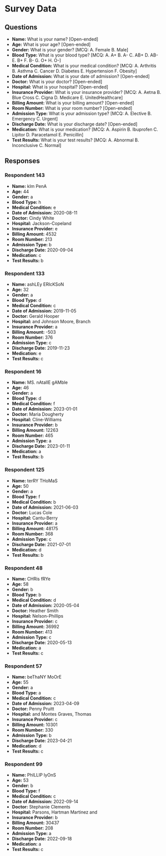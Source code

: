 # Survey Data

## Questions

- **Name:** What is your name? [Open-ended]
- **Age:** What is your age? [Open-ended]
- **Gender:** What is your gender? [MCQ: A. Female B. Male]
- **Blood Type:** What is your blood type? [MCQ: A. A+ B. A- C. AB+ D. AB- E. B+ F. B- G. O+ H. O-]
- **Medical Condition:** What is your medical condition? [MCQ: A. Arthritis B. Asthma C. Cancer D. Diabetes E. Hypertension F. Obesity]
- **Date of Admission:** What is your date of admission? [Open-ended]
- **Doctor:** What is your doctor? [Open-ended]
- **Hospital:** What is your hospital? [Open-ended]
- **Insurance Provider:** What is your insurance provider? [MCQ: A. Aetna B. Blue Cross C. Cigna D. Medicare E. UnitedHealthcare]
- **Billing Amount:** What is your billing amount? [Open-ended]
- **Room Number:** What is your room number? [Open-ended]
- **Admission Type:** What is your admission type? [MCQ: A. Elective B. Emergency C. Urgent]
- **Discharge Date:** What is your discharge date? [Open-ended]
- **Medication:** What is your medication? [MCQ: A. Aspirin B. Ibuprofen C. Lipitor D. Paracetamol E. Penicillin]
- **Test Results:** What is your test results? [MCQ: A. Abnormal B. Inconclusive C. Normal]

## Responses

### Respondent 143

- **Name:** kIm PenA
- **Age:** 44
- **Gender:** a
- **Blood Type:** h
- **Medical Condition:** e
- **Date of Admission:** 2020-08-11
- **Doctor:** Cindy White
- **Hospital:** Jackson-Copeland
- **Insurance Provider:** e
- **Billing Amount:** 4532
- **Room Number:** 213
- **Admission Type:** b
- **Discharge Date:** 2020-09-04
- **Medication:** c
- **Test Results:** b

### Respondent 133

- **Name:** ashLEy ERIcKSoN
- **Age:** 32
- **Gender:** a
- **Blood Type:** d
- **Medical Condition:** c
- **Date of Admission:** 2019-11-05
- **Doctor:** Gerald Hooper
- **Hospital:** and Johnson Moore, Branch
- **Insurance Provider:** a
- **Billing Amount:** -503
- **Room Number:** 376
- **Admission Type:** c
- **Discharge Date:** 2019-11-23
- **Medication:** e
- **Test Results:** c

### Respondent 16

- **Name:** MS. nAtalIE gAMble
- **Age:** 46
- **Gender:** a
- **Blood Type:** d
- **Medical Condition:** f
- **Date of Admission:** 2023-01-01
- **Doctor:** Maria Dougherty
- **Hospital:** Cline-Williams
- **Insurance Provider:** b
- **Billing Amount:** 12263
- **Room Number:** 465
- **Admission Type:** a
- **Discharge Date:** 2023-01-11
- **Medication:** a
- **Test Results:** b

### Respondent 125

- **Name:** terRY THoMaS
- **Age:** 50
- **Gender:** a
- **Blood Type:** f
- **Medical Condition:** b
- **Date of Admission:** 2021-06-03
- **Doctor:** Lucas Cole
- **Hospital:** Cantu-Berry
- **Insurance Provider:** a
- **Billing Amount:** 48175
- **Room Number:** 368
- **Admission Type:** c
- **Discharge Date:** 2021-07-01
- **Medication:** d
- **Test Results:** b

### Respondent 48

- **Name:** CHRis fRYe
- **Age:** 58
- **Gender:** b
- **Blood Type:** b
- **Medical Condition:** d
- **Date of Admission:** 2020-05-04
- **Doctor:** Heather Smith
- **Hospital:** Nelson-Phillips
- **Insurance Provider:** c
- **Billing Amount:** 36992
- **Room Number:** 413
- **Admission Type:** c
- **Discharge Date:** 2020-05-13
- **Medication:** a
- **Test Results:** c

### Respondent 57

- **Name:** beThaNY MoOrE
- **Age:** 55
- **Gender:** a
- **Blood Type:** a
- **Medical Condition:** c
- **Date of Admission:** 2023-04-09
- **Doctor:** Penny Pruitt
- **Hospital:** and Montes Graves, Thomas
- **Insurance Provider:** c
- **Billing Amount:** 10301
- **Room Number:** 330
- **Admission Type:** b
- **Discharge Date:** 2023-04-21
- **Medication:** d
- **Test Results:** c

### Respondent 99

- **Name:** PhILLIP lyOnS
- **Age:** 53
- **Gender:** b
- **Blood Type:** f
- **Medical Condition:** c
- **Date of Admission:** 2022-09-14
- **Doctor:** Stephanie Clements
- **Hospital:** Parsons, Hartman Martinez and
- **Insurance Provider:** b
- **Billing Amount:** 30437
- **Room Number:** 208
- **Admission Type:** a
- **Discharge Date:** 2022-09-18
- **Medication:** a
- **Test Results:** c

